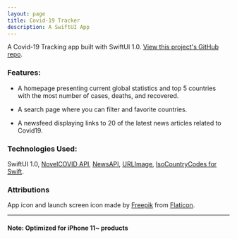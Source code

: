 ```yaml
---
layout: page
title: Covid-19 Tracker
description: A SwiftUI App
---
```


A Covid-19 Tracking app built with SwiftUI 1.0. [View this project's GitHub repo](https://github.com/rarcilla/Covid19-Tracker).

### Features:

- A homepage presenting current global statistics and top 5 countries with the most number of cases, deaths, and recovered.

- A search page where you can filter and favorite countries.

- A newsfeed displaying links to 20 of the latest news articles related to Covid19.

### Technologies Used:

SwiftUI 1.0, [NovelCOVID API](https://github.com/NovelCovid/API), [NewsAPI](https://newsapi.org/), [URLImage](https://github.com/dmytro-anokhin/url-image), [IsoCountryCodes for Swift](https://github.com/funky-monkey/IsoCountryCodes).

### Attributions

App icon and launch screen icon made by [Freepik](https://www.flaticon.com/authors/freepik) from [Flaticon](www.flaticon.com).

---

#### Note: Optimized for iPhone 11~ products
